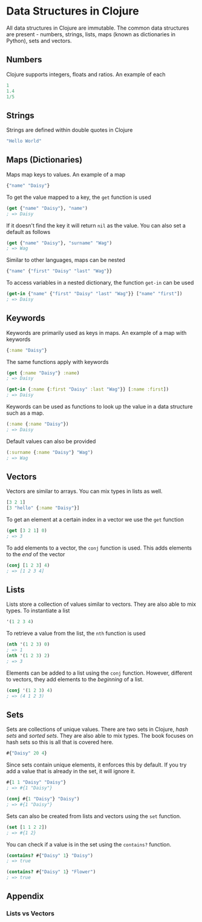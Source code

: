 # Data Structures in Clojure

All data structures in Clojure are immutable. The common data structures are present - numbers, strings, lists, maps (known as dictionaries in Python), sets and vectors.

## Numbers

Clojure supports integers, floats and ratios. An example of each

```clojure
1
1.4
1/5
```

## Strings

Strings are defined within double quotes in Clojure

```clojure
"Hello World"
```

## Maps (Dictionaries)

Maps map keys to values. An example of a map

```clojure
{"name" "Daisy"}
```

To get the value mapped to a key, the `get` function is used

```clojure
(get {"name" "Daisy"}, "name")
; => Daisy
```
If it doesn't find the key it will return `nil` as the value. You can also set a default as follows

```clojure
(get {"name" "Daisy"}, "surname" "Wag")
; => Wag
```

Similar to other languages, maps can be nested

```clojure
{"name" {"first" "Daisy" "last" "Wag"}}
```

To access variables in a nested dictionary, the function `get-in` can be used

```clojure
(get-in {"name" {"first" "Daisy" "last" "Wag"}} ["name" "first"])
; => Daisy
```

## Keywords

Keywords are primarily used as keys in maps. An example of a map with keywords

```clojure
{:name "Daisy"}
```

The same functions apply with keywords

```clojure
(get {:name "Daisy"} :name)
; => Daisy

(get-in {:name {:first "Daisy" :last "Wag"}} [:name :first])
; => Daisy
```

Keywords can be used as functions to look up the value in a data structure such as a map.

```clojure
(:name {:name "Daisy"})
; => Daisy
```
Default values can also be provided

```clojure
(:surname {:name "Daisy"} "Wag")
; => Wag
```

## Vectors

Vectors are similar to arrays. You can mix types in lists as well.

```clojure
[3 2 1]
[3 "hello" {:name "Daisy"}]
```

To get an element at a certain index in a vector we use the `get` function

```clojure
(get [3 2 1] 0)
; => 3
```

To add elements to a vector, the `conj` function is used. This adds elements to the *end* of the vector

```clojure
(conj [1 2 3] 4)
; => [1 2 3 4]
```

## Lists

Lists store a collection of values similar to vectors. They are also able to mix types. To instantiate a list

```clojure
'(1 2 3 4)
```

To retrieve a value from the list, the `nth` function is used

```clojure
(nth '(1 2 3) 0)
; => 1
(nth '(1 2 3) 2)
; => 3
```

Elements can be added to a list using the `conj` function. However, different to vectors, they add elements to the *beginning* of a list.

```clojure
(conj '(1 2 3) 4)
; => (4 1 2 3)
```

## Sets

Sets are collections of unique values. There are two sets in Clojure, *hash sets* and *sorted sets*. They are also able to mix types. The book focuses on hash sets so this is all that is covered here.

```clojure
#{"Daisy" 20 4}
```

Since sets contain unique elements, it enforces this by default. If you try add a value that is already in the set, it will ignore it.

```clojure
#{1 1 "Daisy" "Daisy"}
; => #{1 "Daisy"}

(conj #{1 "Daisy"} "Daisy")
; => #{1 "Daisy"}
```

Sets can also be created from lists and vectors using the `set` function.

```clojure
(set [1 1 2 2])
; => #{1 2}
```

You can check if a value is in the set using the `contains?` function.

```clojure
(contains? #{"Daisy" 1} "Daisy")
; => true

(contains? #{"Daisy" 1} "Flower")
; => true
```

## Appendix

### Lists vs Vectors